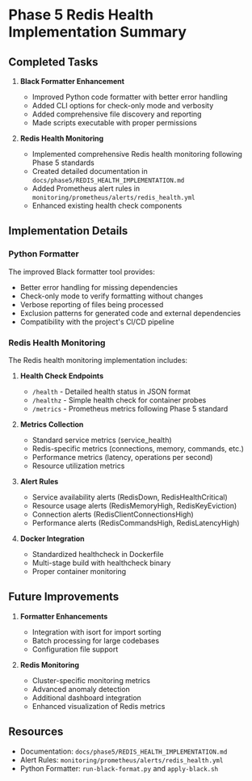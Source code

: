 # Phase 5 Redis Health Implementation Summary

## Completed Tasks

1. **Black Formatter Enhancement**
   - Improved Python code formatter with better error handling
   - Added CLI options for check-only mode and verbosity
   - Added comprehensive file discovery and reporting
   - Made scripts executable with proper permissions

2. **Redis Health Monitoring**
   - Implemented comprehensive Redis health monitoring following Phase 5 standards
   - Created detailed documentation in `docs/phase5/REDIS_HEALTH_IMPLEMENTATION.md`
   - Added Prometheus alert rules in `monitoring/prometheus/alerts/redis_health.yml`
   - Enhanced existing health check components

## Implementation Details

### Python Formatter

The improved Black formatter tool provides:
- Better error handling for missing dependencies
- Check-only mode to verify formatting without changes
- Verbose reporting of files being processed
- Exclusion patterns for generated code and external dependencies
- Compatibility with the project's CI/CD pipeline

### Redis Health Monitoring

The Redis health monitoring implementation includes:

1. **Health Check Endpoints**
   - `/health` - Detailed health status in JSON format
   - `/healthz` - Simple health check for container probes
   - `/metrics` - Prometheus metrics following Phase 5 standard

2. **Metrics Collection**
   - Standard service metrics (service_health)
   - Redis-specific metrics (connections, memory, commands, etc.)
   - Performance metrics (latency, operations per second)
   - Resource utilization metrics

3. **Alert Rules**
   - Service availability alerts (RedisDown, RedisHealthCritical)
   - Resource usage alerts (RedisMemoryHigh, RedisKeyEviction)
   - Connection alerts (RedisClientConnectionsHigh)
   - Performance alerts (RedisCommandsHigh, RedisLatencyHigh)

4. **Docker Integration**
   - Standardized healthcheck in Dockerfile
   - Multi-stage build with healthcheck binary
   - Proper container monitoring

## Future Improvements

1. **Formatter Enhancements**
   - Integration with isort for import sorting
   - Batch processing for large codebases
   - Configuration file support

2. **Redis Monitoring**
   - Cluster-specific monitoring metrics
   - Advanced anomaly detection
   - Additional dashboard integration
   - Enhanced visualization of Redis metrics

## Resources

- Documentation: `docs/phase5/REDIS_HEALTH_IMPLEMENTATION.md`
- Alert Rules: `monitoring/prometheus/alerts/redis_health.yml`
- Python Formatter: `run-black-format.py` and `apply-black.sh`